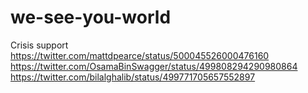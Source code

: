 we-see-you-world
================

Crisis support https://twitter.com/mattdpearce/status/500045526000476160
https://twitter.com/OsamaBinSwagger/status/499808294290980864
https://twitter.com/bilalghalib/status/499771705657552897
